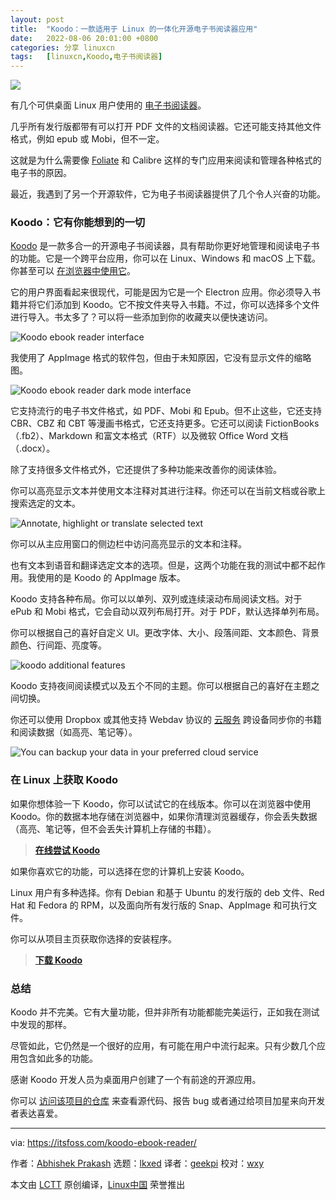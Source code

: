 ```yaml
---
layout: post
title:	"Koodo：一款适用于 Linux 的一体化开源电子书阅读器应用"
date:	2022-08-06 20:01:00 +0800 
categories:	分享 linuxcn 
tags:	[linuxcn,Koodo,电子书阅读器]
---
```



![](/Asserts/Images//attachment/album/202208/06/200116wwgeawub7ge0tard.jpg)


有几个可供桌面 Linux 用户使用的 [电子书阅读器](https://itsfoss.com/best-ebook-readers-linux/)。


几乎所有发行版都带有可以打开 PDF 文件的文档阅读器。它还可能支持其他文件格式，例如 epub 或 Mobi，但不一定。


这就是为什么需要像 [Foliate](https://itsfoss.com/foliate-ebook-viewer/) 和 Calibre 这样的专门应用来阅读和管理各种格式的电子书的原因。


最近，我遇到了另一个开源软件，它为电子书阅读器提供了几个令人兴奋的功能。


### Koodo：它有你能想到的一切


[Koodo](https://koodo.960960.xyz/en) 是一款多合一的开源电子书阅读器，具有帮助你更好地管理和阅读电子书的功能。它是一个跨平台应用，你可以在 Linux、Windows 和 macOS 上下载。你甚至可以 [在浏览器中使用它](https://reader.960960.xyz/#/manager/empty)。


它的用户界面看起来很现代，可能是因为它是一个 Electron 应用。你必须导入书籍并将它们添加到 Koodo。它不按文件夹导入书籍。不过，你可以选择多个文件进行导入。书太多了？可以将一些添加到你的收藏夹以便快速访问。


![Koodo ebook reader interface](/Asserts/Images//attachment/album/202208/06/200248bmigmiq6c96x6wlp.jpg)


我使用了 AppImage 格式的软件包，但由于未知原因，它没有显示文件的缩略图。


![Koodo ebook reader dark mode interface](/Asserts/Images//attachment/album/202208/06/200118i4kg1xhhh3ll8pvl.png)


它支持流行的电子书文件格式，如 PDF、Mobi 和 Epub。但不止这些，它还支持 CBR、CBZ 和 CBT 等漫画书格式，它还支持更多。它还可以阅读 FictionBooks（.fb2）、Markdown 和富文本格式（RTF）以及微软 Office Word 文档（.docx）。


除了支持很多文件格式外，它还提供了多种功能来改善你的阅读体验。


你可以高亮显示文本并使用文本注释对其进行注释。你还可以在当前文档或谷歌上搜索选定的文本。


![Annotate, highlight or translate selected text](/Asserts/Images//attachment/album/202208/06/200304ana62pv1mcsak6g7.jpg)


你可以从主应用窗口的侧边栏中访问高亮显示的文本和注释。


也有文本到语音和翻译选定文本的选项。但是，这两个功能在我的测试中都不起作用。我使用的是 Koodo 的 AppImage 版本。


Koodo 支持各种布局。你可以以单列、双列或连续滚动布局阅读文档。对于 ePub 和 Mobi 格式，它会自动以双列布局打开。对于 PDF，默认选择单列布局。


你可以根据自己的喜好自定义 UI。更改字体、大小、段落间距、文本颜色、背景颜色、行间距、亮度等。


![koodo additional features](/Asserts/Images//attachment/album/202208/06/200327qp4pai5sjp6pwfth.jpg)


Koodo 支持夜间阅读模式以及五个不同的主题。你可以根据自己的喜好在主题之间切换。


你还可以使用 Dropbox 或其他支持 Webdav 协议的 [云服务](https://itsfoss.com/cloud-services-linux/) 跨设备同步你的书籍和阅读数据（如高亮、笔记等）。


![You can backup your data in your preferred cloud service](/Asserts/Images//attachment/album/202208/06/200119l89m864mv7xgxsbs.png)


### 在 Linux 上获取 Koodo


如果你想体验一下 Koodo，你可以试试它的在线版本。你可以在浏览器中使用 Koodo。你的数据本地存储在浏览器中，如果你清理浏览器缓存，你会丢失数据（高亮、笔记等，但不会丢失计算机上存储的书籍）。



> 
> **[在线尝试 Koodo](https://reader.960960.xyz/)**
> 
> 
> 


如果你喜欢它的功能，可以选择在您的计算机上安装 Koodo。


Linux 用户有多种选择。你有 Debian 和基于 Ubuntu 的发行版的 deb 文件、Red Hat 和 Fedora 的 RPM，以及面向所有发行版的 Snap、AppImage 和可执行文件。


你可以从项目主页获取你选择的安装程序。



> 
> **[下载 Koodo](https://koodo.960960.xyz/en)**
> 
> 
> 


### 总结


Koodo 并不完美。它有大量功能，但并非所有功能都能完美运行，正如我在测试中发现的那样。


尽管如此，它仍然是一个很好的应用，有可能在用户中流行起来。只有少数几个应用包含如此多的功能。


感谢 Koodo 开发人员为桌面用户创建了一个有前途的开源应用。


你可以 [访问该项目的仓库](https://github.com/troyeguo/koodo-reader) 来查看源代码、报告 bug 或者通过给项目加星来向开发者表达喜爱。




---


via: <https://itsfoss.com/koodo-ebook-reader/>


作者：[Abhishek Prakash](https://itsfoss.com/) 选题：[lkxed](https://github.com/lkxed) 译者：[geekpi](https://github.com/geekpi) 校对：[wxy](https://github.com/wxy)


本文由 [LCTT](https://github.com/LCTT/TranslateProject) 原创编译，[Linux中国](https://linux.cn/) 荣誉推出

